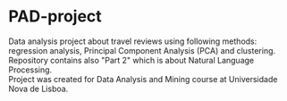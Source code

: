 # PAD-project
Data analysis project about travel reviews using following methods: regression analysis, Principal Component Analysis (PCA) and clustering.<br>
Repository contains also "Part 2" which is about Natural Language Processing.<br>
Project was created for Data Analysis and Mining course at Universidade Nova de Lisboa.
